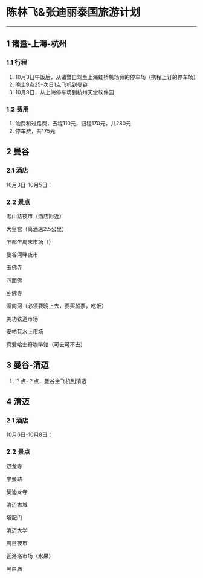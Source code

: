 # 陈林飞&张迪丽泰国旅游计划

---

## 1 诸暨-上海-杭州

### 1.1 行程

1. 10月3日午饭后，从诸暨自驾至上海虹桥机场旁的停车场（携程上订的停车场）
2. 晚上9点25-次日1点飞机到曼谷
3. 10月9日，从上海停车场到杭州天堂软件园

### 1.2 费用

1. 油费和过路费，去程110元，归程170元，共280元
2. 停车费，共175元

## 2 曼谷

### 2.1 酒店

10月3日-10月5日：

### 2.2 景点

考山路夜市（酒店附近）

大皇宫（离酒店2.5公里）

乍都乍周末市场（）

曼谷河畔夜市

玉佛寺

四面佛

卧佛寺

湄南河（必须要晚上去，要买船票，吃饭）

美功铁道市场

安帕瓦水上市场

真爱哈士奇咖啡馆（可去可不去）

## 3 曼谷-清迈

1. ？点-？点，曼谷坐飞机到清迈

## 4 清迈

### 2.1 酒店

10月6日-10月8日：

### 2.2 景点

双龙寺

宁曼路

契迪龙寺

清迈古城

塔配门

清迈大学

周日夜市

瓦洛洛市场（水果）

黑白庙